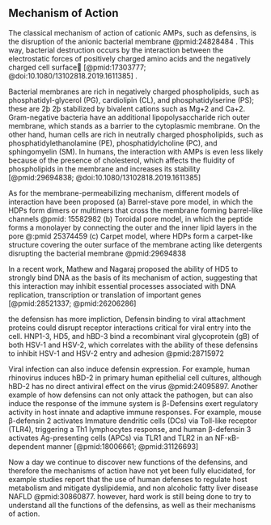 ## Mechanism of Action

The classical mechanism of action of cationic AMPs, such as defensins, is the disruption of the anionic bacterial membrane @pmid:24828484 . This way, bacterial destruction occurs by the interaction between the electrostatic forces of positively charged amino acids and the negatively charged cell surface [@pmid:17303777; @doi:10.1080/13102818.2019.1611385] .

Bacterial membranes are rich in negatively charged phospholipids, such as phosphatidyl-glycerol (PG), cardiolipin (CL), and phosphatidylserine (PS); these are 2þ 2þ stabilized by bivalent cations such as Mg+2 and Ca+2. Gram-negative bacteria have an additional lipopolysaccharide rich outer membrane, which stands as a barrier to the cytoplasmic membrane. On the other hand, human cells are rich in neutrally charged phospholipids, such as phosphatidylethanolamine (PE), phosphatidylcholine (PC), and sphingomyelin (SM). In humans, the interaction with AMPs is even less likely because of the presence of cholesterol, which affects the fluidity of phospholipids in the membrane and increases its stability [@pmid:29694838; @doi:10.1080/13102818.2019.1611385]

As for the membrane-permeabilizing mechanism, different models of interaction have been proposed (a) Barrel-stave pore model, in which the HDPs form dimers or multimers that cross the membrane forming barrel-like channels @pmid: 15582982 (b) Toroidal pore model, in which the peptide forms a monolayer by connecting the outer and the inner lipid layers in the pore @:pmid 25374459 (c) Carpet model, where HDPs form a carpet-like structure covering the outer surface of the membrane acting like detergents disrupting the bacterial membrane @pmid:29694838 


In a recent work, Mathew and Nagaraj proposed the ability of HD5 to strongly bind DNA as the basis of its mechanism of action, suggesting that this interaction may inhibit essential processes associated with DNA replication, transcription or translation of important genes [@pmid:28521337; @pmid:26206286]

the defensisn has more impliction, Defensin binding to viral attachment proteins could disrupt receptor interactions critical for viral entry into the cell. HNP1-3, HD5, and hBD-3 bind a recombinant viral glycoprotein (gB) of both HSV-1 and HSV-2, which correlates with the ability of these defensins to inhibit HSV-1 and HSV-2 entry and adhesion @pmid:28715972

Viral infection can also induce defensin expression. For example, human rhinovirus induces hBD-2 in primary human epithelial cell cultures, although hBD-2 has no direct antiviral effect on the virus @pmid:24095897. Another example of how defensins can not only attack the pathogen, but can also induce the response of the immune system is β-Defensins exert regulatory activity in host innate and adaptive immune responses. For example, mouse β-defensin 2 activates Immature dendritic cells (DCs)  via  Toll-like receptor (TLR4), triggering a Th1 lymphocytes response, and human β-defensin 3 activates Ag-presenting cells (APCs) via TLR1 and TLR2 in an NF-κB-dependent manner [@pmid:18006661; @pmid:31126693]


Now a day we continue to discover new functions of the defensins, and therefore the mechanisms of action have not yet been fully elucidated, for example studies report that the use of human defenses to regulate host metabolism and mitigate dyslipidemia, and non alcoholic fatty liver disease NAFLD @pmid:30860877. however, hard work is still being done to try to understand all the functions of the defensins, as well as their mechanisms of action. 
